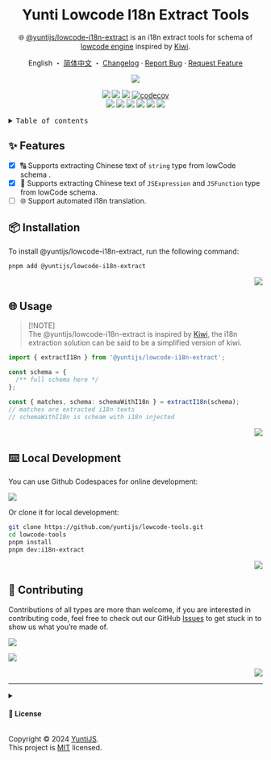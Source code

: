 <a name="readme-top"></a>

<div align="center">

<h1>Yunti Lowcode I18n Extract Tools</h1>

🌐 [@yuntijs/lowcode-i18n-extract](https://www.npmjs.com/package/@yuntijs/lowcode-i18n-extract) is an i18n extract tools for schema of [lowcode engine](https://lowcode-engine.cn/index) inspired by [Kiwi](https://github.com/alibaba/kiwi).

English ・ [简体中文](./README.zh-CN.md) ・ [Changelog](./CHANGELOG.md) · [Report Bug][github-issues-link] · [Request Feature][github-issues-link]

<!-- SHIELD GROUP -->

[![][npm-release-shield]][npm-release-link]

<!-- [![][vercel-shield]][vercel-link] -->

[![][npm-downloads-shield]][npm-downloads-link]
[![][github-releasedate-shield]][github-releasedate-link]
[![][github-action-test-shield]][github-action-test-link]
[![codecov][codecov-shield]][codecov-link]<br/>
[![][github-action-release-shield]][github-action-release-link]
[![][github-contributors-shield]][github-contributors-link]
[![][github-forks-shield]][github-forks-link]
[![][github-stars-shield]][github-stars-link]
[![][github-issues-shield]][github-issues-link]
[![][github-license-shield]][github-license-link]

<!-- [![][banner]][vercel-link] -->

</div>

<details>
<summary><kbd>Table of contents</kbd></summary>

#### TOC

- [✨ Features](#-features)
- [📦 Installation](#-installation)
- [🌐 Usage](#-usage)
- [⌨️ Local Development](#️-local-development)
- [🤝 Contributing](#-contributing)

####

</details>

## ✨ Features

- [x] 🔠 Supports extracting Chinese text of `string` type from lowCode schema .
- [x] 🚀 Supports extracting Chinese text of `JSExpression` and `JSFunction` type from lowCode schema.
- [ ] 🌐 Support automated i18n translation.

## 📦 Installation

To install @yuntijs/lowcode-i18n-extract, run the following command:

```bash
pnpm add @yuntijs/lowcode-i18n-extract
```

<div align="right">

[![][back-to-top]](#readme-top)

</div>

## 🌐 Usage

> \[!NOTE]\
> The @yuntijs/lowcode-i18n-extract is inspired by [Kiwi](https://github.com/alibaba/kiwi),
> the i18n extraction solution can be said to be a simplified version of kiwi.

```ts
import { extractI18n } from '@yuntijs/lowcode-i18n-extract';

const schema = {
  /** full schema here */
};

const { matches, schema: schemaWithI18n } = extractI18n(schema);
// matches are extracted i18n texts
// schemaWithI18n is scheam with i18n injected
```

<div align="right">

[![][back-to-top]](#readme-top)

</div>

## ⌨️ Local Development

You can use Github Codespaces for online development:

[![][codespaces-shield]][codespaces-link]

Or clone it for local development:

```bash
git clone https://github.com/yuntijs/lowcode-tools.git
cd lowcode-tools
pnpm install
pnpm dev:i18n-extract
```

<div align="right">

[![][back-to-top]](#readme-top)

</div>

## 🤝 Contributing

Contributions of all types are more than welcome, if you are interested in contributing code, feel free to check out our GitHub [Issues][github-issues-link] to get stuck in to show us what you’re made of.

[![][pr-welcome-shield]][pr-welcome-link]

[![][contributors-contrib]][contributors-link]

<div align="right">

[![][back-to-top]](#readme-top)

</div>

---

<details><summary><h4>📝 License</h4></summary>

[![][fossa-license-shield]][fossa-license-link]

</details>

Copyright © 2024 [YuntiJS][profile-link]. <br />
This project is [MIT](./LICENSE) licensed.

<!-- LINK GROUP -->

<!-- [vercel-link]: https://ui.yuntijs.com -->

[back-to-top]: https://img.shields.io/badge/-BACK_TO_TOP-151515?style=flat-square
[codecov-link]: https://codecov.io/gh/yuntijs/lowcode-tools
[codecov-shield]: https://img.shields.io/codecov/c/github/yuntijs/lowcode-tools?token=XVQEXR75U4&style=flat-square&logo=Codecov&logoColor=white&labelColor=black&color=4c1
[codespaces-link]: https://codespaces.new/yuntijs/lowcode-tools
[codespaces-shield]: https://github.com/codespaces/badge.svg
[contributors-contrib]: https://contrib.rocks/image?repo=yuntijs/lowcode-tools
[contributors-link]: https://github.com/yuntijs/lowcode-tools/graphs/contributors
[fossa-license-link]: https://app.fossa.com/projects/git%2Bgithub.com%2Fyuntijs%2Flowcode-tools
[fossa-license-shield]: https://app.fossa.com/api/projects/git%2Bgithub.com%2Fyuntijs%2Flowcode-tools.svg?type=large
[github-action-release-link]: https://github.com/actions/workflows/yuntijs/lowcode-tools/release.yml
[github-action-release-shield]: https://img.shields.io/github/actions/workflow/status/yuntijs/lowcode-tools/release.yml?label=release&labelColor=black&logo=semanticrelease&logoColor=white&style=flat-square
[github-action-test-link]: https://github.com/actions/workflows/yuntijs/lowcode-tools/test-i18n-extract.yml
[github-action-test-shield]: https://img.shields.io/github/actions/workflow/status/yuntijs/lowcode-tools/test-i18n-extract.yml?label=test&labelColor=black&logo=jest&logoColor=white&style=flat-square
[github-contributors-link]: https://github.com/yuntijs/lowcode-tools/graphs/contributors
[github-contributors-shield]: https://img.shields.io/github/contributors/yuntijs/lowcode-tools?color=c4f042&labelColor=black&style=flat-square
[github-forks-link]: https://github.com/yuntijs/lowcode-tools/network/members
[github-forks-shield]: https://img.shields.io/github/forks/yuntijs/lowcode-tools?color=8ae8ff&labelColor=black&style=flat-square
[github-issues-link]: https://github.com/yuntijs/lowcode-tools/issues
[github-issues-shield]: https://img.shields.io/github/issues/yuntijs/lowcode-tools?color=ff80eb&labelColor=black&style=flat-square
[github-license-link]: https://github.com/yuntijs/lowcode-tools/blob/master/LICENSE
[github-license-shield]: https://img.shields.io/github/license/yuntijs/lowcode-tools?color=white&labelColor=black&style=flat-square
[github-releasedate-link]: https://github.com/yuntijs/lowcode-tools/releases
[github-releasedate-shield]: https://img.shields.io/github/release-date/yuntijs/lowcode-tools?labelColor=black&style=flat-square
[github-stars-link]: https://github.com/yuntijs/lowcode-tools/network/stargazers
[github-stars-shield]: https://img.shields.io/github/stars/yuntijs/lowcode-tools?color=ffcb47&labelColor=black&style=flat-square
[npm-downloads-link]: https://www.npmjs.com/package/@yuntijs/lowcode-i18n-extract
[npm-downloads-shield]: https://img.shields.io/npm/dt/@yuntijs/lowcode-i18n-extract?labelColor=black&style=flat-square
[npm-release-link]: https://www.npmjs.com/package/@yuntijs/lowcode-i18n-extract
[npm-release-shield]: https://img.shields.io/npm/v/@yuntijs/lowcode-i18n-extract?color=369eff&labelColor=black&logo=npm&logoColor=white&style=flat-square
[pr-welcome-link]: https://github.com/yuntijs/lowcode-tools/pulls
[pr-welcome-shield]: https://img.shields.io/badge/☁️_pr_welcome-%E2%86%92-ffcb47?labelColor=black&style=for-the-badge
[profile-link]: https://github.com/yuntijs
